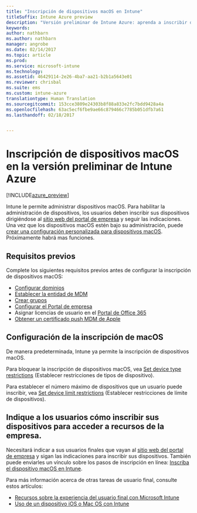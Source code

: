 ```yaml
---
title: "Inscripción de dispositivos macOS en Intune"
titleSuffix: Intune Azure preview
description: "Versión preliminar de Intune Azure: aprenda a inscribir dispositivos macOS en la versión preliminar de Intune Azure."
keywords: 
author: nathbarn
ms.author: nathbarn
manager: angrobe
ms.date: 02/14/2017
ms.topic: article
ms.prod: 
ms.service: microsoft-intune
ms.technology: 
ms.assetid: 46429114-2e26-4ba7-aa21-b2b1a5643e01
ms.reviewer: chrisbal
ms.suite: ems
ms.custom: intune-azure
translationtype: Human Translation
ms.sourcegitcommit: 153cce3809e24303b8f88a833e2fc7bdd9428a4a
ms.openlocfilehash: 63ac5ecf6fbe9ae66c879466c7785b051dfb7a61
ms.lasthandoff: 02/18/2017


---
```


# <a name="enroll-macos-devices-in-intune-azure-preview"></a>Inscripción de dispositivos macOS en la versión preliminar de Intune Azure

[!INCLUDE[azure_preview](../includes/azure_preview.md)]

Intune le permite administrar dispositivos macOS. Para habilitar la administración de dispositivos, los usuarios deben inscribir sus dispositivos dirigiéndose al [sitio web del portal de empresa](http://portal.manage.microsoft.com) y seguir las indicaciones. Una vez que los dispositivos macOS estén bajo su administración, puede [crear una configuración personalizada para dispositivos macOS](https://docs.microsoft.com/intune-azure/configure-devices/custom-for-macos). Próximamente habrá mas funciones.

## <a name="prerequisites"></a>Requisitos previos

Complete los siguientes requisitos previos antes de configurar la inscripción de dispositivos macOS:

- [Configurar dominios](https://docs.microsoft.com/intune/get-started/start-with-a-paid-subscription-to-microsoft-intune-step-2)
- [Establecer la entidad de MDM](set-mdm-authority.md)
- [Crear grupos](https://docs.microsoft.com/intune/get-started/start-with-a-paid-subscription-to-microsoft-intune-step-5)
- [Configurar el Portal de empresa](/intune-azure/manage-apps/company-portal-app.md)
- Asignar licencias de usuario en el [Portal de Office 365](http://go.microsoft.com/fwlink/p/?LinkId=698854)
- [Obtener un certificado push MDM de Apple](get-an-apple-mdm-push-certificate.md)

## <a name="set-up-macos-enrollment"></a>Configuración de la inscripción de macOS

De manera predeterminada, Intune ya permite la inscripción de dispositivos macOS. 

Para bloquear la inscripción de dispositivos macOS, vea [Set device type restrictions](https://docs.microsoft.com/intune-azure/enroll-devices/set-enrollment-restrictions#set-device-type-restrictions) (Establecer restricciones de tipos de dispositivo). 

Para establecer el número máximo de dispositivos que un usuario puede inscribir, vea [Set device limit restrictions](https://docs.microsoft.com/intune-azure/enroll-devices/set-enrollment-restrictions#set-device-limit-restrictions) (Establecer restricciones de límite de dispositivos).

## <a name="tell-your-users-how-to-enroll-their-devices-to-access-company-resources"></a>Indique a los usuarios cómo inscribir sus dispositivos para acceder a recursos de la empresa.

Necesitará indicar a sus usuarios finales que vayan al [sitio web del portal de empresa](http://portal.manage.microsoft.com) y sigan las indicaciones para inscribir sus dispositivos. También puede enviarles un vínculo sobre los pasos de inscripción en línea: [Inscriba el dispositivo macOS en Intune](https://docs.microsoft.com/intune/enduser/enroll-your-device-in-intune-macos). 

Para más información acerca de otras tareas de usuario final, consulte estos artículos:

- [Recursos sobre la experiencia del usuario final con Microsoft Intune](https://docs.microsoft.com/intune/deploy-use/what-to-tell-your-end-users-about-using-microsoft-intune)
- [Uso de un dispositivo iOS o Mac OS con Intune](https://docs.microsoft.com/intune/enduser/using-your-ios-or-mac-os-x-device-with-intune)
